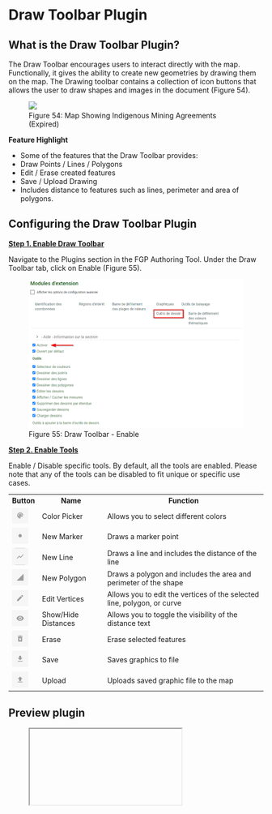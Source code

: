 # Draw Toolbar Plugin
## What is the Draw Toolbar Plugin?

The Draw Toolbar encourages users to interact directly with the map. Functionally, it gives the ability to create new geometries by drawing them on the map. The Drawing toolbar contains a collection of icon buttons that allows the user to draw shapes and images in the document (Figure 54).

<figure>
  <img src="../../assets/fr/draw/fig1.png"/>
  <figcaption>Figure 54: Map Showing Indigenous Mining Agreements (Expired)</figcaption>
</figure>

**Feature Highlight**

- Some of the features that the Draw Toolbar provides:
- Draw Points / Lines / Polygons
- Edit / Erase created features
- Save / Upload Drawing
- Includes distance to features such as lines, perimeter and area of polygons.

## Configuring the Draw Toolbar Plugin

**<u>Step 1. Enable Draw Toolbar</u>**

Navigate to the <emp>Plugins</emp> section in the FGP Authoring Tool. Under the <emp>Draw Toolbar tab</emp>, click on <emp>Enable</emp> (Figure 55).

<figure>
  <img src="../../assets/fr/draw/fig2.png"/>
  <figcaption>Figure 55: Draw Toolbar - Enable</figcaption>
</figure>

**<u>Step 2. Enable Tools</u>**

Enable / Disable specific tools. By default, all the tools are enabled. Please note that any of the tools can be disabled to fit unique or specific use cases.

<table>
  <tr>
    <th>Button</th>
    <th>Name</th>
    <th>Function</th>
  </tr>
    <tr>
    <td><img src="../../assets/fr/draw/image_01.png" class="draw_table"></td>
    <td>Color Picker</td>
    <td>Allows you to select different colors</td>
  </tr>
  <tr>
    <td><img src="../../assets/fr/draw/image_02.png" class="draw_table"></td>
    <td>New Marker</td>
    <td>Draws a marker point</td>
  </tr>
    <tr>
    <td><img src="../../assets/fr/draw/image_03.png" class="draw_table"></td>
    <td>New Line</td>
    <td>Draws a line and includes the distance of the line</td>
  </tr>
    <tr>
    <td><img src="../../assets/fr/draw/image_04.png" class="draw_table"></td>
    <td>New Polygon</td>
    <td>Draws a polygon and includes the area and perimeter of the shape</td>
  </tr>
    <tr>
    <td><img src="../../assets/fr/draw/image_05.png" class="draw_table"></td>
    <td>Edit Vertices</td>
    <td>Allows you to edit the vertices of the selected line, polygon, or curve</td>
  </tr>
      <tr>
    <td><img src="../../assets/fr/draw/image_06.png" class="draw_table"></td>
    <td>Show/Hide Distances</td>
    <td>Allows you to toggle the visibility of the distance text</td>
  </tr>
    <tr>
    <td><img src="../../assets/fr/draw/image_07.png" class="draw_table"></td>
    <td>Erase</td>
    <td>Erase selected features</td>
  </tr>
    <tr>
    <td><img src="../../assets/fr/draw/image_08.png" class="draw_table"></td>
    <td>Save</td>
    <td>Saves graphics to file</td>
  </tr>
    <tr>
    <td><img src="../../assets/fr/draw/image_09.png" class="draw_table"></td>
    <td>Upload</td>
    <td>Uploads saved graphic file to the map</td>
  </tr>
</table>

## Preview plugin

<figure>
  <iframe id="iframe1" allowfullscreen=true importance = high data-src="https://jolevesq.github.io/contributed-plugins/draw/samples/draw-index.html"></iframe>
</figure>
